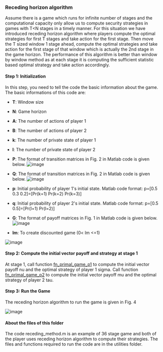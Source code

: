 ### Receding horizon algorithm
Assume there is a game which runs for infinite number of stages and the computational capacity only allow us to compute security strategies in games with T<N stages in a timely manner. For this situation we have introduced receding horizon algorithm where players compute the optimal strategies for first T stages and take action for the first stage. Then move the T sized window 1 stage ahead, compute the optimal strategies and take action for the first stage of that window which is actually the 2nd stage in the game horizon. The performance of this algorithm is better than window by window method as at each stage it is computing the sufficient statistic based optimal strategy and take action accordingly. 

#### Step 1: Initialization
In this step, you need to tell the code the basic information about the game. The basic informations of this code are:

- **T**: Window size
- **N**: Game horizon
- **A**: The number of actions of player 1
- **B**: The number of actions of player 2
- **k**: The number of private state of player 1
- **l**: The number of private state of player 2
- **P**: The format of transition matrices in Fig. 2 in Matlab code is given below.
![image](https://user-images.githubusercontent.com/62413691/116102425-b2272f00-a67c-11eb-8e90-afb418449c78.png)

- **Q**: The format of transition matrices in Fig. 2 in Matlab code is given below.
![image](https://user-images.githubusercontent.com/62413691/116102535-ca974980-a67c-11eb-9109-f208c61bde5e.png)
- **p**: Initial probability of player 1's initial state. Matlab code format: p=[0.5 0.3 0.2]=[Pr(k=1) Pr(k=2) Pr(k=3)]
- **q**: Initial probability of player 2's initial state. Matlab code format: p=[0.5 0.5]=[Pr(l=1) Pr(l=2)]
- **G**: The format of payoff matrices in Fig. 1 in Matlab code is given below.
![image](https://user-images.githubusercontent.com/62413691/116102770-f9adbb00-a67c-11eb-9142-654be36cea4b.png)
- **lm**: To create discounted game (0< lm <=1)

![image](https://user-images.githubusercontent.com/62413691/115906826-0e4c4200-a436-11eb-9033-935d2413d723.png)

#### Step 2: Compute the initial vector payoff and strategy at stage 1
At stage 1, call function [fn_primal_game_p1]( https://github.com/Nabiha-Nasir/stochastic-Bayesian-games/blob/936a572474f692ff7be8e14bc090d2b04601ad39/action%20based%20strategy%20for%20short%20horizon%20cases/utilities/fn_primal_game_p1.m) to compute the initial vector payoff nu and the optimal strategy of player 1 sigma. Call function [fn_primal_game_p2]( https://github.com/Nabiha-Nasir/stochastic-Bayesian-games/blob/936a572474f692ff7be8e14bc090d2b04601ad39/action%20based%20strategy%20for%20short%20horizon%20cases/utilities/fn_primal_game_p2.m) to compute the initial vector payoff mu and the optimal strategy of player 2 tau.



#### Step 3: Run the Game
The receding horizon algorithm to run the game is given in Fig. 4

![image](https://user-images.githubusercontent.com/62413691/115909649-cb8c6900-a439-11eb-8994-50ea50eb9e74.png)


#### About the files of this folder

The code receding_method.m is an example of 36 stage game and both of the player uses receding horizon algorithm to compute their strategies. The files and functions required to run the code are in the utilities folder.
